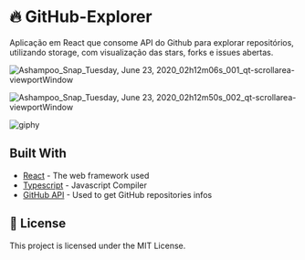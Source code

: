 # 

# :fire: GitHub-Explorer

Aplicação em React que consome API do Github para explorar repositórios, utilizando storage, com visualização das stars, forks e issues abertas.


![Ashampoo_Snap_Tuesday, June 23, 2020_02h12m06s_001_qt-scrollarea-viewportWindow](https://user-images.githubusercontent.com/33272479/85363915-68b80180-b4f8-11ea-83d2-7a4e12d956d3.png)

![Ashampoo_Snap_Tuesday, June 23, 2020_02h12m50s_002_qt-scrollarea-viewportWindow](https://user-images.githubusercontent.com/33272479/85363933-753c5a00-b4f8-11ea-8583-04632fbc2315.png)

![giphy](https://user-images.githubusercontent.com/33272479/85504693-e47e8080-b5c2-11ea-9a7f-2cb0b1dd4b02.gif)

## Built With

* [React](https://github.com/facebook/react) - The web framework used
* [Typescript](https://www.typescriptlang.org/) - Javascript Compiler
* [GitHub API](https://api.github.com/) - Used to get GitHub repositories infos

## :memo: License

This project is licensed under the MIT License.
